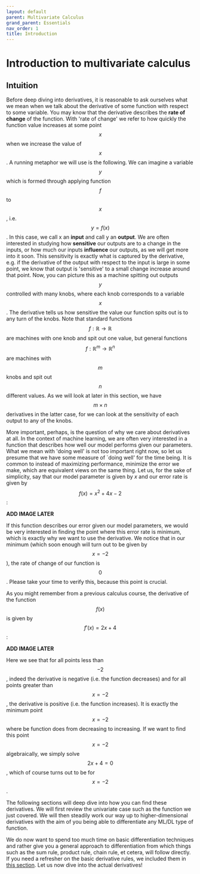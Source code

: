 ```yaml
---
layout: default
parent: Multivariate Calculus
grand_parent: Essentials
nav_order: 1
title: Introduction
---
```


# Introduction to multivariate calculus

## Intuition

Before deep diving into derivatives, it is reasonable to ask ourselves what we mean when we talk about the derivative of 
some function with respect to some variable. You may know that the derivative describes the **rate of change** of the function.
With 'rate of change' we refer to how quickly the function value increases at some point $$x$$ when we increase the value of $$x$$. 
A running metaphor we will use is the following. We can imagine a variable $$y$$ which is formed through applying function $$f$$ to 
$$x$$, i.e. $$y = f(x)$$. In this case, we call x an **input** and call y an **output**. We are often interested in 
studying how **sensitive** our outputs are to a change in the inputs, or how much our inputs **influence** our outputs, 
as we will get more into it soon. This sensitivity is exactly what is captured by the derivative, e.g. if the derivative of the 
output with respect to the input is large in some point, we know that output is 'sensitive' to a small change increase around 
that point. Now, you can picture this as a machine spitting out outputs $$y$$ controlled with many knobs, where each knob 
corresponds to a variable $$x$$. The derivative tells us how sensitive the value our function spits out is to any turn of 
the knobs. Note that standard functions $$f: \mathbb{R} \to \mathbb{R}$$ are machines with one knob and spit out one value, 
but general functions $$f: \mathbb{R}^m \to \mathbb{R}^n$$ are machines with $$m$$ knobs and spit out $$n$$ different values. 
As we will look at later in this section, we have $$m \times n$$ derivatives in the latter case, for we can look at the 
sensitivity of each output to any of the knobs.


More important, perhaps, is the question of why we care about derivatives at all. In the context of machine learning, 
we are often very interested in a function that describes how well our model performs given our parameters. What we mean 
with 'doing well' is not too important right now, so let us presume that we have some measure of 
`doing well' for the time being. It is common to instead of maximizing performance, minimize the error we make, which are equivalent views 
on the same thing. Let us, for the sake of simplicity, say that our model parameter is given by $x$ and our error rate 
is given by $$f(x) = x^2 + 4x -2$$:

**ADD IMAGE LATER**

If this function describes our error given our model parameters, we would be very interested in finding the point where 
this error rate is minimum, which is exactly why we want to use the derivative. We notice that in our minimum (which 
soon enough will turn out to be given by $$x=-2$$), the rate of change of our function is $$0$$. Please take your time to 
verify this, because this point is crucial. 

As you might remember from a previous calculus course, the derivative of the function $$f(x)$$ is given by $$f'(x) = 2x + 4$$:

**ADD IMAGE LATER**

Here we see that for all points less than $$-2$$, indeed the derivative is negative (i.e. the function decreases) and for 
all points greater than $$x=-2$$, the derivative is positive (i.e. the function increases). It is exactly the minimum point 
$$x=-2$$ where be function does from decreasing to increasing. If we want to find this point $$x=-2$$ algebraically, we simply 
solve $$2x + 4 = 0$$, which of course turns out to be for $$x=-2$$. 

The following sections will deep dive into how you can find these derivatives. We will first review the univariate case 
such as the function we just covered. We will then steadily work our way up to higher-dimensional derivatives with the aim 
of you being able to differentiate any ML/DL type of function. 

We do now want to spend too much time on basic differentiation techniques and rather give you a general approach to 
differentiation from which things such as the sum rule, product rule, chain rule, et cetera, will follow directly. 
If you need a refresher on the basic derivative rules, we included them in [this section](../../derivative_rules). Let us now 
dive into the actual derivatives!
